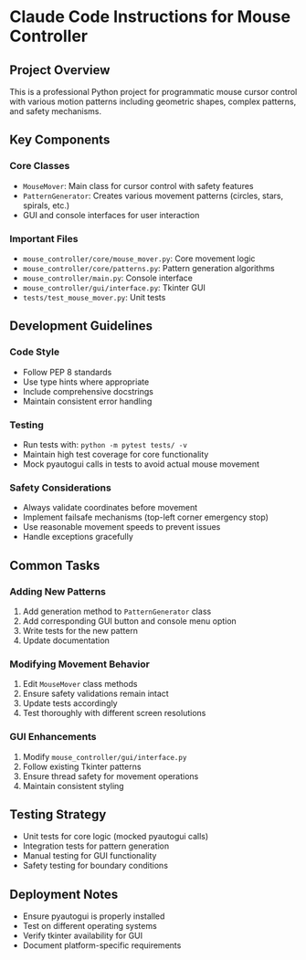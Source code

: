 # Claude Code Instructions for Mouse Controller

## Project Overview
This is a professional Python project for programmatic mouse cursor control with various motion patterns including geometric shapes, complex patterns, and safety mechanisms.

## Key Components

### Core Classes
- `MouseMover`: Main class for cursor control with safety features
- `PatternGenerator`: Creates various movement patterns (circles, stars, spirals, etc.)
- GUI and console interfaces for user interaction

### Important Files
- `mouse_controller/core/mouse_mover.py`: Core movement logic
- `mouse_controller/core/patterns.py`: Pattern generation algorithms
- `mouse_controller/main.py`: Console interface
- `mouse_controller/gui/interface.py`: Tkinter GUI
- `tests/test_mouse_mover.py`: Unit tests

## Development Guidelines

### Code Style
- Follow PEP 8 standards
- Use type hints where appropriate
- Include comprehensive docstrings
- Maintain consistent error handling

### Testing
- Run tests with: `python -m pytest tests/ -v`
- Maintain high test coverage for core functionality
- Mock pyautogui calls in tests to avoid actual mouse movement

### Safety Considerations
- Always validate coordinates before movement
- Implement failsafe mechanisms (top-left corner emergency stop)
- Use reasonable movement speeds to prevent issues
- Handle exceptions gracefully

## Common Tasks

### Adding New Patterns
1. Add generation method to `PatternGenerator` class
2. Add corresponding GUI button and console menu option
3. Write tests for the new pattern
4. Update documentation

### Modifying Movement Behavior
1. Edit `MouseMover` class methods
2. Ensure safety validations remain intact
3. Update tests accordingly
4. Test thoroughly with different screen resolutions

### GUI Enhancements
1. Modify `mouse_controller/gui/interface.py`
2. Follow existing Tkinter patterns
3. Ensure thread safety for movement operations
4. Maintain consistent styling

## Testing Strategy
- Unit tests for core logic (mocked pyautogui calls)
- Integration tests for pattern generation
- Manual testing for GUI functionality
- Safety testing for boundary conditions

## Deployment Notes
- Ensure pyautogui is properly installed
- Test on different operating systems
- Verify tkinter availability for GUI
- Document platform-specific requirements
